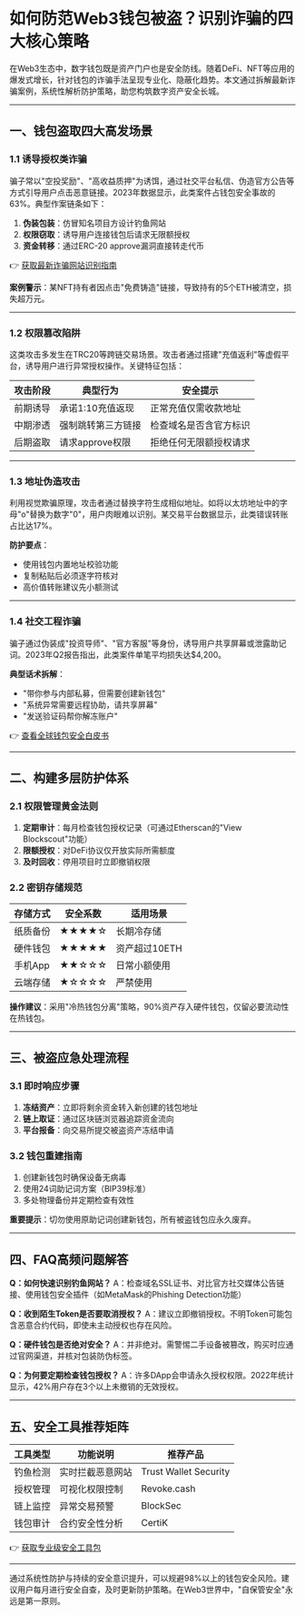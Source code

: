 # 如何防范Web3钱包被盗？识别诈骗的四大核心策略

在Web3生态中，数字钱包既是资产门户也是安全防线。随着DeFi、NFT等应用的爆发式增长，针对钱包的诈骗手法呈现专业化、隐蔽化趋势。本文通过拆解最新诈骗案例，系统性解析防护策略，助您构筑数字资产安全长城。

---

## 一、钱包盗取四大高发场景

### 1.1 诱导授权类诈骗
骗子常以"空投奖励"、"高收益质押"为诱饵，通过社交平台私信、伪造官方公告等方式引导用户点击恶意链接。2023年数据显示，此类案件占钱包安全事故的63%。典型作案链条如下：

1. **伪装包装**：仿冒知名项目方设计钓鱼网站
2. **权限窃取**：诱导用户连接钱包后请求无限额授权
3. **资金转移**：通过ERC-20 approve漏洞直接转走代币

👉 [获取最新诈骗网站识别指南](https://bit.ly/okx_welcome)

**案例警示**：某NFT持有者因点击"免费铸造"链接，导致持有的5个ETH被清空，损失超万元。

---

### 1.2 权限篡改陷阱
这类攻击多发生在TRC20等跨链交易场景。攻击者通过搭建"充值返利"等虚假平台，诱导用户进行异常授权操作。关键特征包括：

| 攻击阶段 | 典型行为 | 安全提示 |
|---------|----------|----------|
| 前期诱导 | 承诺1:10充值返现 | 正常充值仅需收款地址 |
| 中期渗透 | 强制跳转第三方链接 | 检查域名是否含官方标识 |
| 后期盗取 | 请求approve权限 | 拒绝任何无限额授权请求 |

---

### 1.3 地址伪造攻击
利用视觉欺骗原理，攻击者通过替换字符生成相似地址。如将以太坊地址中的字母"o"替换为数字"0"，用户肉眼难以识别。某交易平台数据显示，此类错误转账占比达17%。

**防护要点**：
- 使用钱包内置地址校验功能
- 复制粘贴后必须逐字符核对
- 高价值转账建议先小额测试

---

### 1.4 社交工程诈骗
骗子通过伪装成"投资导师"、"官方客服"等身份，诱导用户共享屏幕或泄露助记词。2023年Q2报告指出，此类案件单笔平均损失达$4,200。

**典型话术拆解**：
- "带你参与内部私募，但需要创建新钱包"
- "系统异常需要远程协助，请共享屏幕"
- "发送验证码帮你解冻账户"

👉 [查看全球钱包安全白皮书](https://bit.ly/okx_welcome)

---

## 二、构建多层防护体系

### 2.1 权限管理黄金法则
1. **定期审计**：每月检查钱包授权记录（可通过Etherscan的"View Blockscout"功能）
2. **限额授权**：对DeFi协议仅开放实际所需额度
3. **及时回收**：停用项目时立即撤销权限

### 2.2 密钥存储规范
| 存储方式 | 安全系数 | 适用场景 |
|---------|----------|----------|
| 纸质备份 | ★★★★☆ | 长期冷存储 |
| 硬件钱包 | ★★★★★ | 资产超过10ETH |
| 手机App | ★★☆☆☆ | 日常小额使用 |
| 云端存储 | ★☆☆☆☆ | 严禁使用 |

**操作建议**：采用"冷热钱包分离"策略，90%资产存入硬件钱包，仅留必要流动性在热钱包。

---

## 三、被盗应急处理流程

### 3.1 即时响应步骤
1. **冻结资产**：立即将剩余资金转入新创建的钱包地址
2. **链上取证**：通过区块链浏览器追踪资金流向
3. **平台报备**：向交易所提交被盗资产冻结申请

### 3.2 钱包重建指南
1. 创建新钱包时确保设备无病毒
2. 使用24词助记词方案（BIP39标准）
3. 多处物理备份并定期检查有效性

**重要提示**：切勿使用原助记词创建新钱包，所有被盗钱包应永久废弃。

---

## 四、FAQ高频问题解答

**Q：如何快速识别钓鱼网站？**
A：检查域名SSL证书、对比官方社交媒体公告链接、使用钱包安全插件（如MetaMask的Phishing Detection功能）

**Q：收到陌生Token是否要取消授权？**
A：建议立即撤销授权。不明Token可能包含恶意合约代码，即使未主动授权也存在风险。

**Q：硬件钱包是否绝对安全？**
A：并非绝对。需警惕二手设备被篡改，购买时应通过官网渠道，并核对包装防伪标签。

**Q：为何要定期检查钱包授权？**
A：许多DApp会申请永久授权权限。2022年统计显示，42%用户存在3个以上未撤销的无效授权。

---

## 五、安全工具推荐矩阵

| 工具类型 | 功能说明 | 推荐产品 |
|---------|----------|----------|
| 钓鱼检测 | 实时拦截恶意网站 | Trust Wallet Security |
| 授权管理 | 可视化权限控制 | Revoke.cash |
| 链上监控 | 异常交易预警 | BlockSec |
| 钱包审计 | 合约安全性分析 | CertiK |

👉 [获取专业级安全工具包](https://bit.ly/okx_welcome)

---

通过系统性防护与持续的安全意识提升，可以规避98%以上的钱包安全风险。建议用户每月进行安全自查，及时更新防护策略。在Web3世界中，"自保管安全"永远是第一原则。